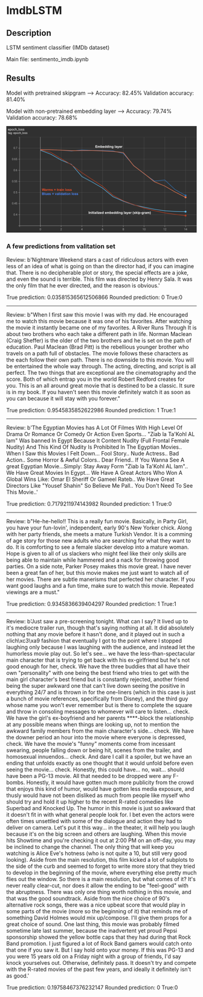 # ImdbLSTM
## Description
 LSTM sentiment classifier (IMDb dataset)
 
 Main file: sentimento_imdb.ipynb
 ## Results
 
 Model with pretrained skipgram --> Accuracy: 82.45%  Validation accuracy: 81.40%
 
 Model with non-pretrained embedding layer --> Accuracy: 79.74%  Validation accuracy: 78.68%
 
 ![](loss%20per%20epoch.png)
 ### A few predictions from valitation set
 Review: b'Nightmare Weekend stars a cast of ridiculous actors with even less of an idea of what is going on than the director had, if you can imagine that. There is no decipherable plot or story, the special effects are a joke, and even the sound is terrible. This film was directed by Henry Sala. It was the only film that he ever directed, and the reason is obvious.'

True prediction: 0.035815365612506866	Rounded prediction: 0	True:0

-----


Review: b"When I first saw this movie I was with my dad. He encouraged me to watch this movie because it was one of his favorites. After watching the movie it instantly became one of my favorites. A River Runs Through It is about two brothers who each take a different path in life. Norman Maclean (Craig Sheffer) is the older of the two brothers and he is set on the path of education. Paul Maclean (Brad Pitt) is the rebellious younger brother who travels on a path full of obstacles. The movie follows these characters as the each follow their own path. There is no downside to this movie. You will be entertained the whole way through. The acting, directing, and script is all perfect. The two things that are exceptional are the cinematography and the score. Both of which entrap you in the world Robert Redford creates for you. This is an all around great movie that is destined to be a classic. It sure is in my book. If you haven't seen this movie definitely watch it as soon as you can because it will stay with you forever."

True prediction: 0.9545835852622986	Rounded prediction: 1	True:1

-----


Review: b'The Egyptian Movies has A Lot Of Filmes With High Level Of Drama Or Romance Or Comedy Or Action Even Sports... "Ziab la Ta\'Kohl AL lam" Was banned In Egypt Because It Content Nudity (Full Frontal Female Nudity) And This Kind Of Nudity Is Prohibited In The Egyptian Movies.. When I Saw this Movies I Felt Down... Fool Story.. Nude Actress.. Bad Action.. Some Horror & Awful Colors.. Dear Friend.. If You Wanna See A great Egyptian Movie...Simply: Stay Away Form "Ziab la Ta\'Kohl AL lam".. We Have Great Movies In Egypt... We Have A Great Actors Who Won A Global Wins Like: Omar El Sheriff Or Gameel Rateb.. We Have Great Directors Like "Yousef Shahin" So Believe Me Pall.. You Don\'t Need To See This Movie..'

True prediction: 0.7179211974143982	Rounded prediction: 1	True:0

-----


Review: b"He-he-hello!! This is a really fun movie. Basically, in Party Girl, you have your fun-lovin', independent, early 90's New Yorker chick. Along with her party friends, she meets a mature Turkish Vendor. It is a comming of age story for those new adults who are searching for what they want to do. It is comforting to see a female slacker develop into a mature woman. Hope is given to all of us slackers who might feel like their only skills are being able to maintain while hammered and a nack for throwing good parties. On a side note, Parker Posey makes this movie great. I have never been a great fan of her, but this movie makes me just want to watch all of her movies. There are subtle manerisms that perfected her character. If you want good laughs and a fun time, make sure to watch this movie. Repeated viewings are a must."

True prediction: 0.9345836639404297	Rounded prediction: 1	True:1

-----


Review: b'Just saw a pre-screening tonight. What can I say? It lived up to it\'s mediocre trailer run, though that\'s saying nothing at all. It did absolutely nothing that any movie before it hasn\'t done, and it played out in such a clich\xc3\xa9 fashion that eventually I got to the point where I stopped laughing only because I was laughing with the audience, and instead let the humorless movie play out. So let\'s see... we have the less-than-spectacular main character that is trying to get back with his ex-girlfriend but he\'s not good enough for her, check. We have the three buddies that all have their own "personality" with one being the best friend who tries to get with the main girl character\'s best friend but is constantly rejected, another friend being the super awkward one that can\'t live down seeing the positive in everything 24/7 and is thrown in for the one-liners (which in this case is just a bunch of movie references, specifically from Disney), and the third guy whose name you won\'t ever remember but is there to complete the square and throw in consoling messages to whomever will care to listen... check. We have the girl\'s ex-boyfriend and her parents ****-block the relationship at any possible means when things are looking up, not to mention the awkward family members from the main character\'s side... check. We have the downer period an hour into the movie where everyone is depressed, check. We have the movie\'s "funny" moments come from incessant swearing, people falling down or being hit, scenes from the trailer, and homosexual innuendos... check. And dare I call it a spoiler, but we have an ending that unfolds exactly as one thought that it would unfold before even seeing the movie... check. Honestly, this could have... no, wait... should have been a PG-13 movie. All that needed to be dropped were any F-bombs. Honestly, it would have gotten much more publicity from the crowd that enjoys this kind of humor, would have gotten less media exposure, and thusly would have not been disliked as much from people like myself who should try and hold it up higher to the recent R-rated comedies like Superbad and Knocked Up. The humor in this movie is just so awkward that it doesn\'t fit in with what general people look for. I bet even the actors were often times unsettled with some of the dialogue and action they had to deliver on camera. Let\'s put it this way... in the theater, it will help you laugh because it\'s on the big screen and others are laughing. When this movie hits Showtime and you\'re checking it out at 2:00 PM on an off-day, you may be inclined to change the channel. The only thing that will keep you watching is Alice Eve\'s hotness (who is not quite a 10, but still very good looking). Aside from the main resolution, this film kicked a lot of subplots to the side of the curb and seemed to forget to write more story that they tried to develop in the beginning of the movie, where everything else pretty much flies out the window. So there is a main resolution, but what comes of it? It\'s never really clear-cut, nor does it allow the ending to be "feel-good" with the abruptness. There was only one thing worth nothing in this movie, and that was the good soundtrack. Aside from the nice choice of 90\'s alternative rock songs, there was a nice upbeat score that would play in some parts of the movie (more so the beginning of it) that reminds me of something David Holmes would mix up/compose. I\'ll give them props for a great choice of sound. One last thing, this movie was probably filmed sometime late last summer, because the inadvertent yet proud Pepsi sponsorship showed the yellow bottle caps that they had during that Rock Band promotion. I just figured a lot of Rock Band gamers would catch onto that one if you saw it. But I say hold onto your money. If this was PG-13 and you were 15 years old on a Friday night with a group of friends, I\'d say knock yourselves out. Otherwise, definitely pass. It doesn\'t try and compete with the R-rated movies of the past few years, and ideally it definitely isn\'t as good.'

True prediction: 0.19758467376232147	Rounded prediction: 0	True:0
